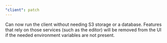 ```yaml
---
"client": patch
---
```


Can now run the client without needing S3 storage or a database. Features that rely on those services (such as the editor) will be removed from the UI if the needed environment variables are not present.

